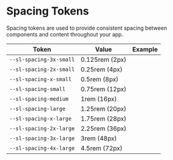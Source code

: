 # Spacing Tokens

Spacing tokens are used to provide consistent spacing between components and content throughout your app.

| Token                     | Value          | Example                                                                                                             |
| ------------------------- | -------------- | ------------------------------------------------------------------------------------------------------------------- |
| `--sl-spacing-3x-small`   | 0.125rem (2px) | <div class="spacing-demo" style="width: var(--sl-spacing-3x-small); height: var(--sl-spacing-3x-small);"></div>     |
| `--sl-spacing-2x-small`   | 0.25rem (4px)  | <div class="spacing-demo" style="width: var(--sl-spacing-2x-small); height: var(--sl-spacing-2x-small);"></div>     |
| `--sl-spacing-x-small`    | 0.5rem (8px)   | <div class="spacing-demo" style="width: var(--sl-spacing-x-small); height: var(--sl-spacing-x-small);"></div>       |
| `--sl-spacing-small`      | 0.75rem (12px) | <div class="spacing-demo" style="width: var(--sl-spacing-small); height: var(--sl-spacing-small);"></div>           |
| `--sl-spacing-medium`     | 1rem (16px)    | <div class="spacing-demo" style="width: var(--sl-spacing-medium); height: var(--sl-spacing-medium);"></div>         |
| `--sl-spacing-large`      | 1.25rem (20px) | <div class="spacing-demo" style="width: var(--sl-spacing-large); height: var(--sl-spacing-large);"></div>           |
| `--sl-spacing-x-large`    | 1.75rem (28px) | <div class="spacing-demo" style="width: var(--sl-spacing-x-large); height: var(--sl-spacing-x-large);"></div>       |
| `--sl-spacing-2x-large`   | 2.25rem (36px) | <div class="spacing-demo" style="width: var(--sl-spacing-2x-large); height: var(--sl-spacing-2x-large);"></div>     |
| `--sl-spacing-3x-large`   | 3rem (48px)    | <div class="spacing-demo" style="width: var(--sl-spacing-3x-large); height: var(--sl-spacing-3x-large);"></div>     |
| `--sl-spacing-4x-large`   | 4.5rem (72px)  | <div class="spacing-demo" style="width: var(--sl-spacing-4x-large); height: var(--sl-spacing-4x-large);"></div>     |
